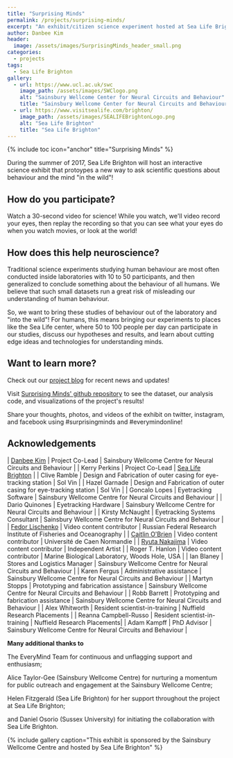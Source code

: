 ```yaml
---
title: "Surprising Minds"
permalink: /projects/surprising-minds/
excerpt: "An exhibit/citizen science experiment hosted at Sea Life Brighton, July-August 2017."
author: Danbee Kim
header:
  image: /assets/images/SurprisingMinds_header_small.png
categories:
  - projects
tags:
  - Sea Life Brighton
gallery: 
  - url: https://www.ucl.ac.uk/swc
    image_path: /assets/images/SWClogo.png
    alt: "Sainsbury Wellcome Center for Neural Circuits and Behaviour"
    title: "Sainsbury Wellcome Center for Neural Circuits and Behaviour"
  - url: https://www.visitsealife.com/brighton/
    image_path: /assets/images/SEALIFEBrightonLogo.png
    alt: "Sea Life Brighton"
    title: "Sea Life Brighton"
---
```


{% include toc icon="anchor" title="Surprising Minds" %}

During the summer of 2017, Sea Life Brighton will host an interactive science exhibit that protoypes a new way to ask scientific questions about behaviour and the mind "in the wild"! 

## How do you participate?

Watch a 30-second video for science! While you watch, we'll video record your eyes, then replay the recording so that you can see what your eyes do when you watch movies, or look at the world!

## How does this help neuroscience?

Traditional science experiments studying human behaviour are most often conducted inside laboratories with 10 to 50 participants, and then generalized to conclude something about the behaviour of all humans. We believe that such small datasets run a great risk of misleading our understanding of human behaviour.

So, we want to bring these studies of behaviour out of the laboratory and "into the wild"! For humans, this means bringing our experiments to places like the Sea Life center, where 50 to 100 people per day can participate in our studies, discuss our hypotheses and results, and learn about cutting edge ideas and technologies for understanding minds. 

## Want to learn more?

Check out our [project blog](/categories/#surprising-minds) for recent news and updates! 

Visit [Surprising Minds' github repository](https://github.com/everymind/SurprisingMinds) to see the dataset, our analysis code, and visualizations of the project's results! 

Share your thoughts, photos, and videos of the exhibit on twitter, instagram, and facebook using #surprisingminds and #everymindonline!

## Acknowledgements

| [Danbee Kim](mailto:danbee@alum.mit.edu) | Project Co-Lead | Sainsbury Wellcome Centre for Neural Circuits and Behaviour  |
| Kerry Perkins    | Project Co-Lead   | [Sea Life Brighton](https://www.visitsealife.com/brighton/) |
| Clive Ramble     | Design and Fabrication of outer casing for eye-tracking station | Sol Vin  |
| Hazel Garnade    | Design and Fabrication of outer casing for eye-tracking station | Sol Vin  |
| Goncalo Lopes    | Eyetracking Software | Sainsbury Wellcome Centre for Neural Circuits and Behaviour |
| Dario Quinones   | Eyetracking Hardware | Sainsbury Wellcome Centre for Neural Circuits and Behaviour |
| Kirsty McNaught   | Eyetracking Systems Consultant | Sainsbury Wellcome Centre for Neural Circuits and Behaviour |
| [Fedor Lischenko](mailto:Fedor-LN@ya.ru) | Video content contributor | Russian Federal Research Institute of Fisheries and Oceanography |
| [Caitlin O'Brien](mailto:ceobrien5@gmail.com) | Video content contributor | Université de Caen Normandie |
| [Ryuta Nakajima](http://ryutanakajima.com/) | Video content contributor | Independent Artist |
| Roger T. Hanlon | Video content contributor | Marine Biological Laboratory, Woods Hole, USA |
| Ian Blaney       | Stores and Logistics Manager | Sainsbury Wellcome Centre for Neural Circuits and Behaviour |
| Karen Fergus     | Administrative assistance | Sainsbury Wellcome Centre for Neural Circuits and Behaviour |
| Martyn Stopps    | Prototyping and fabrication assistance | Sainsbury Wellcome Centre for Neural Circuits and Behaviour |
| Robb Barrett     | Prototyping and fabrication assistance | Sainsbury Wellcome Centre for Neural Circuits and Behaviour |
| Alex Whitworth | Resident scientist-in-training | Nuffield Research Placements | 
| Reanna Campbell-Russo | Resident scientist-in-training | Nuffield Research Placements| 
| Adam Kampff      | PhD Advisor | Sainsbury Wellcome Centre for Neural Circuits and Behaviour |

**Many additional thanks to** 

The EveryMind Team for continuous and unflagging support and enthusiasm;   

Alice Taylor-Gee (Sainsbury Wellcome Centre) for nurturing a momentum for public outreach and engagement at the Sainsbury Wellcome Centre;  

Helen Fitzgerald (Sea Life Brighton) for her support throughout the project at Sea Life Brighton;

and Daniel Osorio (Sussex University) for initiating the collaboration with Sea Life Brighton.

{% include gallery caption="This exhibit is sponsored by the Sainsbury Wellcome Centre and hosted by Sea Life Brighton" %}


